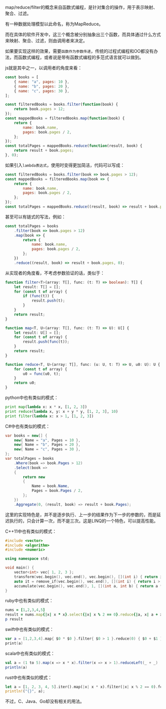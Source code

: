 map/reduce/filter的概念来自函数式编程，是针对集合的操作，用于表示映射、聚合、过滤。

有一种数据处理模型以此命名，称为MapReduce。

而在具体的软件开发中，这三个概念被分别抽象出三个函数，而具体通过什么方式来映射、聚合、过滤，则由调用者来决定。

如果要实现这样的效果，需要`函数作为参数传递`，传统的过程式编程和OO都没有办法，而函数式编程，或者说是带有函数式编程的多范式语言就可以做到。

js就是其中之一，以调用者的角度来看：

```js
const books = [
    { name: "a", pages: 10 },
    { name: "b", pages: 20 },
    { name: "c", pages: 30 },
];

const filteredBooks = books.filter(function(book) {
    return book.pages > 12;
});
const mappedBooks = filteredBooks.map(function(book) {
    return {
        name: book.name,
        pages: book.pages / 2,
    };
});
const totalPages = mappedBooks.reduce(function(result, book) {
    return result + book.pages;
}, 0);
```

如果引入`lambda表达式`，使用时变得更加简洁，代码可以写成：

```js
const filteredBooks = books.filter(book => book.pages > 12);
const mappedBooks = filteredBooks.map(book => {
    return {
        name: book.name,
        pages: book.pages / 2,
    };
});
const totalPages = mappedBooks.reduce((result, book) => result + book.pages, 0);
```

甚至可以有链式的写法，例如：

```js
const totalPages = books
    .filter(book => book.pages > 12)
    .map(book => {
        return {
            name: book.name,
            pages: book.pages / 2,
        };
    })
    .reduce((result, book) => result + book.pages, 0);
```

从实现者的角度看，不考虑参数验证的话，类似于：

```ts
function filter<T>(array: T[], func: (t: T) => boolean): T[] {
    let result: T[] = [];
    for (const t of array) {
        if (func(t)) {
            result.push(t);
        }
    }
    return result;
}

function map<T, U>(array: T[], func: (t: T) => U): U[] {
    let result: U[] = [];
    for (const t of array) {
        result.push(func(t));
    }
    return result;
}

function reduce<T, U>(array: T[], func: (u: U, t: T) => U, u0: U): U {
    for (const t of array) {
        u0 = func(u0, t);
    }
    return u0;
}
```

python中也有类似的模式：

```py
print map(lambda x: x * x, [1, 2, 3])
print reduce(lambda x, y: x + y * y, [1, 2, 3], 10)
print filter(lambda x: x > 1, [1, 2, 3])
```

C#中也有类似的模式：

```csharp
var books = new[] {
    new{ Name = "a", Pages = 10 },
    new{ Name = "b", Pages = 20 },
    new{ Name = "c", Pages = 30 },
};
var totalPages = books
    .Where(book => book.Pages > 12)
    .Select(book =>
    {
        return new
        {
            Name = book.Name,
            Pages = book.Pages / 2,
        };
    })
    .Aggregate(0, (result, book) => result + book.Pages);
```

这里的实现特色是，并不是逐步执行、上一步的结果作为下一步的参数的，而是延迟执行的，只会计算一次，而不是三次。这是LINQ的一个特色，可以提高性能。

C++11中也有类似的模式：

```C++
#include <vector>
#include <algorithm>
#include <numeric>

using namespace std;

void main() {
	vector<int> vec{ 1, 2, 3 };
	transform(vec.begin(), vec.end(), vec.begin(), [](int i) { return i * i; });
	auto it = remove_if(vec.begin(), vec.end(), [](int i) { return i > 1; });
	accumulate(vec.begin(), vec.end(), 1, [](int a, int b) { return a * b; });
}
```

ruby中也有类似的模式：

```ruby
nums = [1,2,3,4,5]
result = nums.map{|x| x * x}.select{|x| x % 2 == 0}.reduce{|a, x| a + x}
p result
```

swift中也有类似的模式：

```swift
var a = [1,2,3,4].map{ $0 * $0 }.filter{ $0 > 1 }.reduce(0) { $0 + $1 }
print(a)
```

scala中也有类似的模式：

```scala
val a = (1 to 5).map(x => x * x).filter(x => x > 1).reduceLeft(_ + _)
println(a)
```

rust中也有类似的模式：

```rust
let a = [1, 2, 3, 4, 5].iter().map(|x| x * x).filter(|x| x % 2 == 0).fold(0, |acc, x| acc + x);
println!("{}", a);
```

不过，C、Java、Go却没有相关的用法。
